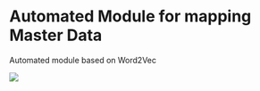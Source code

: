 # Automated Module for mapping Master Data

Automated module based on Word2Vec

<img aligin=centre src="https://www.researchgate.net/profile/Fabio_Massimo_Zanzotto/publication/313247648/figure/fig1/AS:457528493514753@1486094701804/word2vec-CBOW-model.png">
